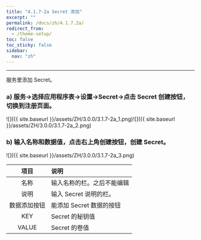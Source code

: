 ```yaml
---
title: "4.1.7-2a Secret 添加"
excerpt: ""
permalink: /docs/zh/4.1.7.2a/
redirect_from:
  - /theme-setup/
toc: false
toc_sticky: false
sidebar:
  nav: "zh"
---
```


---
服务里添加 Secret。

### a\) 服务→选择应用程序表→设置→Secret→点击 Secret 创建按钮，切换到注册页面。
![]({{ site.baseurl }}/assets/ZH/3.0.0/3.1.7-2a_1.png)![]({{ site.baseurl }}/assets/ZH/3.0.0/3.1.7-2a_2.png)

### b\) 输入名称和数据值，点击右上角创建按钮，创建 Secret。
![]({{ site.baseurl }}/assets/ZH/3.0.0/3.1.7-2a_3.png)

| **项目** | **说明** |
| :---: | :--- |
| 名称 | 输入名称的栏。之后不能编辑 |
| 说明 | 输入 Secret 说明的栏。 |
| 数据添加按钮 | 能添加 Secret 数据的按钮 |
| KEY | Secret 的秘钥值 |
| VALUE | Secret 的卷值 |
